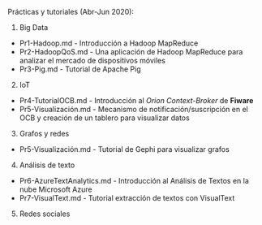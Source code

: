 Prácticas y tutoriales (Abr-Jun 2020):

1. Big Data
  - Pr1-Hadoop.md - Introducción a Hadoop MapReduce
  - Pr2-HadoopQoS.md - Una aplicación de Hadoop MapReduce para analizar el mercado de dispositivos móviles
  - Pr3-Pig.md - Tutorial de Apache Pig

2. IoT
  - Pr4-TutorialOCB.md - Introducción al *Orion Context-Broker* de **Fiware**
  - Pr5-Visualización.md - Mecanismo de notificación/suscripción en el OCB y creación de un tablero para visualizar datos

3. Grafos y redes
  - Pr5-Visualización.md - Tutorial de Gephi para visualizar grafos
  
4. Análisis de texto
  - Pr6-AzureTextAnalytics.md - Introducción al Análisis de Textos en la nube Microsoft Azure
  - Pr7-VisualText.md - Tutorial extracción de textos con VisualText
  
5. Redes sociales
